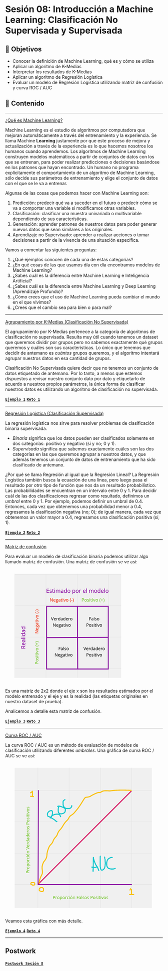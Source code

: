 
# Sesión 08: Introducción a Machine Learning: Clasificación No Supervisada y Supervisada

## :dart: Objetivos

- Conocer la definición de Machine Learning, qué es y cómo se utiliza
- Aplicar un algoritmo de K-Medias
- Interpretar los resultados de K-Medias
- Aplicar un algoritmo de Regresión Logística
- Evaluar un modelo de Regresión Logística utilizando matriz de confusión y curva ROC / AUC

## 📂 Contenido

---

<ins>¿Qué es Machine Learning?</ins>

Machine Learning es el estudio de algoritmos por computadora que mejoran automáticamente a través del entrenamiento y la experiencia. Se llama Machine **Learning** justamente por que este proceso de mejora y actualización a través de la experiencia es lo que hacemos nosotros los humanos cuando aprendemos. Los algoritmos de Machine Learning construyen modelos matemáticos a partir de conjuntos de datos con los que se entrenan, para poder realizar predicciones o decisiones basándose en los patrones que hayan encontrado. Un humano no programa explícitamente el comportamiento de un algoritmo de Machine Learning, sólo decide sus parámetros de entrenamiento y elige el conjunto de datos con el que se le va a entrenar.

Algunas de las cosas que podemos hacer con Machine Learning son:

1. Predicción: predecir qué va a suceder en el futuro o predecir cómo se va a comportar una variable si modificamos otras variables.
2. Clasificación: clasificar una muestra univariada o multivariable dependiendo de sus características.
3. Generación: aprender patrones de nuestros datos para poder generar nuevos datos que sean similares a los originales.
4. Aprendizaje no Supervisado: aprender a realizar acciones o tomar decisiones a partir de la vivencia de una situación específica.

Vamos a comentar las siguientes preguntas:

1. ¿Qué ejemplos conocen de cada una de estas categorías?
2. ¿En qué cosas de las que usamos día con día encontramos modelos de Machine Learning?
3. ¿Sabes cuál es la diferencia entre Machine Learning e Inteligencia Artificial?
4. ¿Sabes cuál es la diferencia entre Machine Learning y Deep Learning (Aprendizaje Profundo)?
5. ¿Cómo crees que el uso de Machine Learning pueda cambiar el mundo en el que vivimos?
6. ¿Crees que el cambio sea para bien o para mal?

> 

---

<ins>Agrupamiento por K-Medias (Clasificación No Supervisada)</ins>

El agrupamiento por K-Medias pertenece a la categoría de algoritmos de clasificación no supervisada. Resulta muy útil cuando tenemos un dataset que queremos dividir por grupos pero no sabemos exactamente qué grupos queremos y cuáles son sus características. Lo único que tenemos que decidir de antemano es *cuántos* grupos queremos, y el algoritmo intentará agrupar nuestros datos en esa cantidad de grupos.

Clasificación No Supervisada quiere decir que no tenemos un conjunto de datos etiquetado de antemano. Por lo tanto, a menos que estemos dispuestos a revisar nuestro conjunto dato por dato y etiquetarlo de acuerdo a nuestros propios parámetros, la única forma de clasificar nuestros datos es utilizando un algoritmo de clasificación no supervisada.

> 

[**`Ejemplo 1`**](Ejemplo-01/k_medias.ipynb)
[**`Reto 1`**](Reto-01/k_medias.ipynb)

---

<ins>Regresión Logística (Clasificación Supervisada)</ins>

La regresión logística nos sirve para resolver problemas de clasificación binaria supervisada.

- *Binaria* significa que los datos pueden ser clasificados solamente en dos categorías: positivo y negativo (sí y no; 0 y 1).
- *Supervisada* significa que sabemos exactamente cuáles son las dos categorías en las que queremos agrupar a nuestros datos, y que además tenemos un conjunto de datos de entrenamiento que ha sido clasificado de antemano.

¿Por qué se llama Regresión al igual que la Regresión Lineal? La Regresión Logística también busca la ecuación de una línea, pero luego pasa el resultado por otro tipo de función que nos da un resultado probabilístico. Las probabilidades se encuentran en un intervalo entre 0 y 1. Para decidir cuál de las dos clasificaciones regresar como resultado, definimos un *umbral* entre 0 y 1. Por ejemplo, podemos definir un umbral de 0.4. Entonces, cada vez que obtenemos una probabilidad menor a 0.4, regresamos la clasificación negativa (no; 0); de igual manera, cada vez que obtenemos un valor mayor a 0.4, regresamos una clasificación positiva (sí; 1).

> 

[**`Ejemplo 2`**](Ejemplo-02/regresion_logistica.ipynb)
[**`Reto 2`**](Reto-02/regresion_logistica.ipynb)

---

<ins>Matriz de confusión</ins>

Para evaluar un modelo de clasificación binaria podemos utilizar algo llamado matriz de confusión. Una matriz de confusión se ve así:

<div style="padding: 10px; margin: 20px"><img src='./Imgs/sesion_8-6.png'></div>

Es una matriz de 2x2 donde el eje x son los resultados estimados por el modelo entrenado y el eje y es la realidad (las etiquetas originales en nuestro dataset de prueba).

Analicemos a detalle esta matriz de confusión.

> 

[**`Ejemplo 3`**](Ejemplo-03/matriz_de_confusion.ipynb)
[**`Reto 3`**](Reto-03/matriz_de_confusion.ipynb)

---

<ins>Curva ROC / AUC</ins>

La curva ROC / AUC es un método de evaluación de modelos de clasificación utilizando diferentes *umbrales*. Una gráfica de curva ROC / AUC se ve así:

<div style="padding: 10px; margin: 20px"><img src='./Imgs/sesion_8-9.png'></div>

Veamos esta gráfica con más detalle.

> 

[**`Ejemplo 4`**](Ejemplo-04/curva_roc_auc.ipynb)
[**`Reto 4`**](Reto-04/curva_roc_auc.ipynb)

---

## Postwork

[**`Postwork Sesión 8`**](Postwork/Readme.md)
